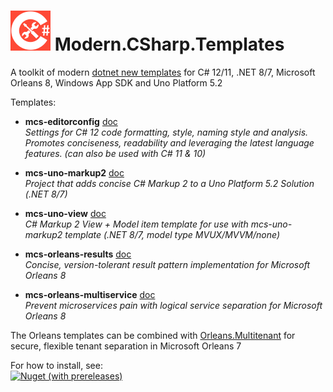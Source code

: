 ﻿# <img src="src/CSharp-Toolkit-Icon.png" alt="C# Toolkit" width="64px" /> Modern.CSharp.Templates
A toolkit of modern [dotnet new templates](https://docs.microsoft.com/en-us/dotnet/core/tools/dotnet-new) for C# 12/11, .NET 8/7, Microsoft Orleans 8, Windows App SDK and Uno Platform 5.2

Templates:
- **mcs-editorconfig** [doc](https://github.com/Applicita/Modern.CSharp.Templates/blob/main/Editorconfig.md)<br />
  *Settings for C# 12 code formatting, style, naming style and analysis.
Promotes conciseness, readability and leveraging the latest language features.
(can also be used with C# 11 & 10)*

- **mcs-uno-markup2** [doc](https://github.com/VincentH-Net/CSharpForMarkup#readme)<br />
  *Project that adds concise C# Markup 2 to a Uno Platform 5.2 Solution (.NET 8/7)*

- **mcs-uno-view** [doc](https://github.com/VincentH-Net/CSharpForMarkup#readme)<br />
  *C# Markup 2 View + Model item template for use with mcs-uno-markup2 template (.NET 8/7, model type MVUX/MVVM/none)*

- **mcs-orleans-results** [doc](https://github.com/Applicita/Orleans.Results#readme)<br />
  *Concise, version-tolerant result pattern implementation for Microsoft Orleans 8*

- **mcs-orleans-multiservice** [doc](https://github.com/Applicita/Orleans.Multiservice#readme)<br />
  *Prevent microservices pain with logical service separation for Microsoft Orleans 8*

The Orleans templates can be combined with [Orleans.Multitenant](https://github.com/Applicita/Orleans.Multitenant) for secure, flexible tenant separation in Microsoft Orleans 7

For how to install, see:<br />
[![Nuget (with prereleases)](https://img.shields.io/nuget/vpre/Modern.CSharp.Templates?color=gold&label=NuGet:%20Modern.CSharp.Templates&style=plastic)](https://www.nuget.org/packages/Modern.CSharp.Templates)

